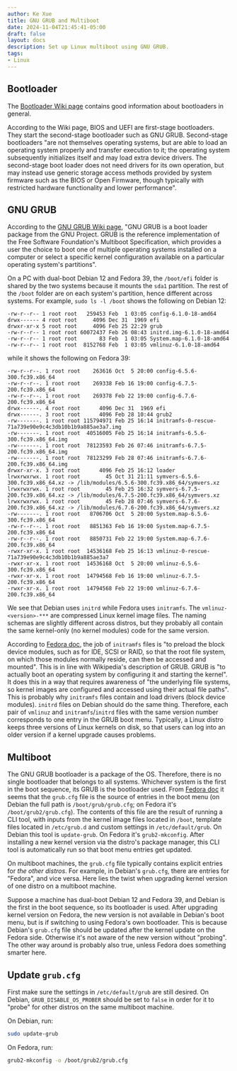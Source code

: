 ```yaml
---
author: Ke Xue
title: GNU GRUB and Multiboot
date: 2024-11-04T21:45:41-05:00
draft: false
layout: docs
description: Set up Linux multiboot using GNU GRUB.
tags: 
- Linux
---
```


## Bootloader

The [Bootloader Wiki page](https://en.wikipedia.org/wiki/Bootloader) contains good information
about bootloaders in general.

According to the Wiki page, BIOS and UEFI are first-stage bootloaders.
They start the second-stage bootloader such as GNU GRUB. Second-stage
bootloaders "are not themselves operating systems, but are able to load
an operating system properly and transfer execution to it; the operating
system subsequently initializes itself and may load extra device
drivers. The second-stage boot loader does not need drivers for its own
operation, but may instead use generic storage access methods provided
by system firmware such as the BIOS or Open Firmware, though typically
with restricted hardware functionality and lower performance".

## GNU GRUB

According to the [GNU GRUB Wiki page](https://en.wikipedia.org/wiki/GNU_GRUB),
"GNU GRUB is a boot loader package from the GNU Project. GRUB is the reference
implementation of the Free Software Foundation's Multiboot
Specification, which provides a user the choice to boot one of multiple
operating systems installed on a computer or select a specific kernel
configuration available on a particular operating system's
partitions".

On a PC with dual-boot Debian 12 and Fedora 39, the `/boot/efi` folder is shared by the two systems
because it mounts the `sda1` partition. The rest of the `/boot` folder are on each system's partition,
hence different across systems. For example, `sudo ls -l /boot` shows the following on Debian 12:

```
-rw-r--r-- 1 root root   259453 Feb  1 03:05 config-6.1.0-18-amd64
drwx------ 4 root root     4096 Dec 31  1969 efi
drwxr-xr-x 5 root root     4096 Feb 25 22:29 grub
-rw-r--r-- 1 root root 60072437 Feb 26 08:43 initrd.img-6.1.0-18-amd64
-rw-r--r-- 1 root root       83 Feb  1 03:05 System.map-6.1.0-18-amd64
-rw-r--r-- 1 root root  8152768 Feb  1 03:05 vmlinuz-6.1.0-18-amd64
```

while it shows the following on Fedora 39:

```
-rw-r--r--. 1 root root    263616 Oct  5 20:00 config-6.5.6-300.fc39.x86_64
-rw-r--r--. 1 root root    269338 Feb 16 19:00 config-6.7.5-200.fc39.x86_64
-rw-r--r--. 1 root root    269378 Feb 22 19:00 config-6.7.6-200.fc39.x86_64
drwx------. 4 root root      4096 Dec 31  1969 efi
drwx------. 3 root root      4096 Feb 28 10:44 grub2
-rw-------. 1 root root 115794971 Feb 25 16:14 initramfs-0-rescue-71a739e90e9c4c3db10b1b9a885ae3a7.img
-rw-------. 1 root root  40516005 Feb 25 16:14 initramfs-6.5.6-300.fc39.x86_64.img
-rw-------. 1 root root  78123593 Feb 26 07:46 initramfs-6.7.5-200.fc39.x86_64.img
-rw-------. 1 root root  78123299 Feb 28 07:46 initramfs-6.7.6-200.fc39.x86_64.img
drwxr-xr-x. 3 root root      4096 Feb 25 16:12 loader
lrwxrwxrwx. 1 root root        45 Oct 31 21:11 symvers-6.5.6-300.fc39.x86_64.xz -> /lib/modules/6.5.6-300.fc39.x86_64/symvers.xz
lrwxrwxrwx. 1 root root        45 Feb 25 16:32 symvers-6.7.5-200.fc39.x86_64.xz -> /lib/modules/6.7.5-200.fc39.x86_64/symvers.xz
lrwxrwxrwx. 1 root root        45 Feb 28 07:46 symvers-6.7.6-200.fc39.x86_64.xz -> /lib/modules/6.7.6-200.fc39.x86_64/symvers.xz
-rw-------. 1 root root   8706706 Oct  5 20:00 System.map-6.5.6-300.fc39.x86_64
-rw-r--r--. 1 root root   8851363 Feb 16 19:00 System.map-6.7.5-200.fc39.x86_64
-rw-r--r--. 1 root root   8850731 Feb 22 19:00 System.map-6.7.6-200.fc39.x86_64
-rwxr-xr-x. 1 root root  14536168 Feb 25 16:13 vmlinuz-0-rescue-71a739e90e9c4c3db10b1b9a885ae3a7
-rwxr-xr-x. 1 root root  14536168 Oct  5 20:00 vmlinuz-6.5.6-300.fc39.x86_64
-rwxr-xr-x. 1 root root  14794568 Feb 16 19:00 vmlinuz-6.7.5-200.fc39.x86_64
-rwxr-xr-x. 1 root root  14794568 Feb 22 19:00 vmlinuz-6.7.6-200.fc39.x86_64
```

We see that Debian uses `initrd` while Fedora uses `initramfs`. The `vmlinuz-<version>-***` are compressed
Linux kernel image files. The naming schemas are slightly different across distros, but they probably
all contain the same kernel-only (no kernel modules) code for the same version.

According to [Fedora doc](https://docs.fedoraproject.org/en-US/fedora/latest/system-administrators-guide/kernel-module-driver-configuration/Manually_Upgrading_the_Kernel/#sec-Verifying_the_Initial_RAM_Disk_Image),
the job of `initramfs` files is "to preload the block device modules,
such as for IDE, SCSI or RAID, so that the root file system, on which
those modules normally reside, can then be accessed and mounted". This
is in line with Wikipedia's description of GRUB. GRUB is "to actually
boot an operating system by configuring it and starting the kernel". It
does this in a way that requires awareness of "the underlying file
systems, so kernel images are configured and accessed using their actual
file paths". This is probably why `initramfs` files contain and load
drivers (block device modules). `initrd` files on Debian should do the
same thing. Therefore, each pair of `vmlinuz` and `initramfs`/`initrd`
files with the same version number corresponds to one entry in the GRUB
boot menu. Typically, a Linux distro keeps three versions of Linux
kernels on disk, so that users can log into an older version if a kernel
upgrade causes problems.

## Multiboot

The GNU GRUB bootloader is a package of the OS. Therefore, there is no
single bootloader that belongs to all systems. Whichever system is the
first in the boot sequence, its GRUB is the bootloader used. From
[Fedora doc](https://docs.fedoraproject.org/en-US/fedora/latest/system-administrators-guide/kernel-module-driver-configuration/Manually_Upgrading_the_Kernel/#sec-Verifying_the_Initial_RAM_Disk_Image)
it seems that the `grub.cfg` file is the source of entries in the boot menu
(on Debian the full path is `/boot/grub/grub.cfg`; on Fedora it's `/boot/grub2/grub.cfg`).
The contents of this file are the result of running a CLI tool, with inputs from the kernel image files located in `/boot`,
template files located in `/etc/grub.d` and custom settings in `/etc/default/grub`. On Debian this tool is `update-grub`.
On Fedora it's `grub2-mkconfig`. After installing a new kernel version via the distro's package manager,
this CLI tool is automatically run so that boot menu entries get updated.

On multiboot machines, the `grub.cfg` file typically contains explicit entries for *the other distros*.
For example, in Debian's `grub.cfg`, there are entries for "Fedora", and vice versa.
Here lies the twist when upgrading kernel version of one distro on a multiboot machine.

Suppose a machine has dual-boot Debian 12 and Fedora 39, and Debian is the first in the boot sequence,
so its bootloader is used. After upgrading kernel version on Fedora, the new version is not available in Debian's boot menu,
but is if switching to using Fedora's own bootloader. This is because Debian's `grub.cfg` file should be updated
after the kernel update on the Fedora side. Otherwise it's not aware of the new version without "probing".
The other way around is probably also true, unless Fedora does something smarter here.

## Update `grub.cfg`

First make sure the settings in `/etc/default/grub` are still desired. On Debian, `GRUB_DISABLE_OS_PROBER`
should be set to `false` in order for it to "probe" for other distros on the same multiboot machine.

On Debian, run:

```bash
sudo update-grub
```

On Fedora, run:

```bash
grub2-mkconfig -o /boot/grub2/grub.cfg
```
